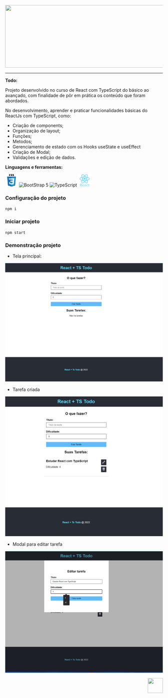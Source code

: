 <p align="center">
  <img width="600" height="200" src="https://upload.wikimedia.org/wikipedia/commons/0/08/Netflix_2015_logo.svg">
</p>

</p>
</p>

<hr />

**Todo:**

Projeto desenvolvido no curso de React com TypeScript do básico ao avançado, com finalidade de pôr em prática os conteúdo que foram abordados.

No desenvolvimento, aprender e praticar funcionalidades básicas do ReactJs com TypeScript, como:

- Criação de components;
- Organização de layout;
- Funções;
- Metodos;
- Gerenciamento de estado com os Hooks useState e useEffect
- Criação de Modal;
- Validações e edição de dados.

**Linguagens e ferramentas:**

<p align="left">
<img src="https://raw.githubusercontent.com/devicons/devicon/master/icons/css3/css3-original-wordmark.svg" alt="css3" width="40" height="40"/> 
<img src="https://brandlogos.net/wp-content/uploads/2021/09/bootstrap-logo.png" alt="BootStrap 5" width="40" height="40"/> 
<img src="https://cdn.icon-icons.com/icons2/2415/PNG/512/typescript_original_logo_icon_146317.png" alt="TypeScript" width="40" height="40"/> 
<img src="https://raw.githubusercontent.com/devicons/devicon/master/icons/react/react-original-wordmark.svg" alt="react" width="40" height="40"/>

</p>

### Configuração do projeto

```
npm i
```

### Iniciar projeto

```
npm start
```

### Demonstração projeto

- Tela principal:

![Log in](https://raw.githubusercontent.com/BrunaDuarte-3321/Todo_List/main/src/assets/img/principal.png)

- Tarefa criada

![Perfils](https://raw.githubusercontent.com/BrunaDuarte-3321/Todo_List/main/src/assets/img/new.png)

- Modal para editar tarefa

![Own perfil](https://raw.githubusercontent.com/BrunaDuarte-3321/Todo_List/main/src/assets/img/modal.png)



 
 
 <a href="https://www.linkedin.com/in/devbrunaduarte/"><img align="right" src="https://i.ibb.co/Kx2GSrT/linkedin.png" width="48px" height="48px"><a/>


